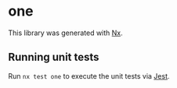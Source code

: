 # one

This library was generated with [Nx](https://nx.dev).

## Running unit tests

Run `nx test one` to execute the unit tests via [Jest](https://jestjs.io).
